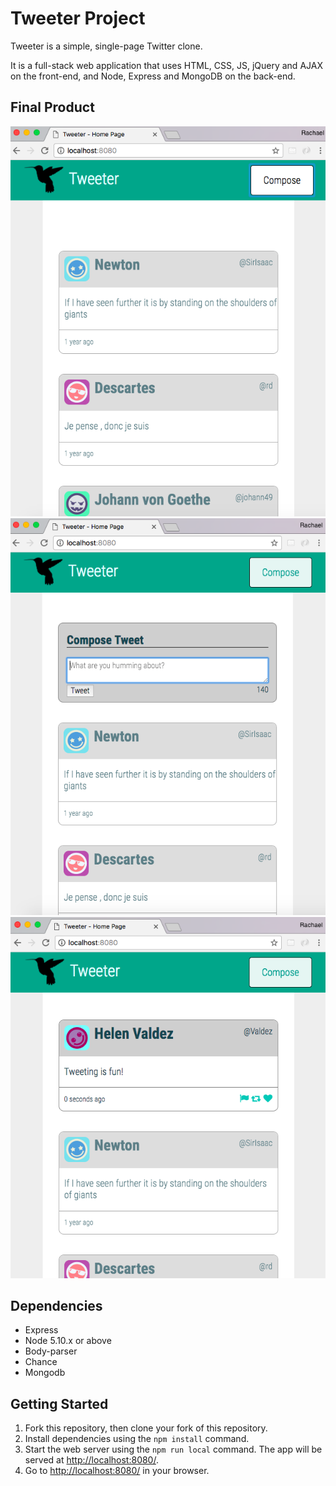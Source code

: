 # Tweeter Project

Tweeter is a simple, single-page Twitter clone.

It is a full-stack web application that uses HTML, CSS, JS, jQuery and AJAX on the front-end, and Node, Express and MongoDB on the back-end.

## Final Product

![Compose Button](/docs/compose-button.png?raw=true)
![Compose Box](/docs/compose-box.png?raw=true)
![Hover Tweet](/docs/hover-tweet.png?raw=true)


## Dependencies

- Express
- Node 5.10.x or above
- Body-parser
- Chance
- Mongodb


## Getting Started

1. Fork this repository, then clone your fork of this repository.
2. Install dependencies using the `npm install` command.
3. Start the web server using the `npm run local` command. The app will be served at <http://localhost:8080/>.
4. Go to <http://localhost:8080/> in your browser.
